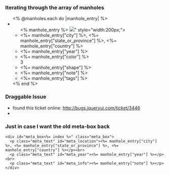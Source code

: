 ### Iterating through the array of manholes
  <ul>
  <% @manholes.each do |manhole_entry| %>
    <li>
      <ul>
      <% manhole_entry %>
        <img src="<%= manhole_entry["img"] %>" style="width:200px;">
        <li><%= manhole_entry["city"] %>, <%= manhole_entry["state_or_province"] %>, <%= manhole_entry["country"] %></li>
        <li><%= manhole_entry["year"] %></li>
        <li><%= manhole_entry["color"] %></li>3
        <li><%= manhole_entry["shape"] %></li>
        <li><%= manhole_entry["note"] %></li>
        <li><%= manhole_entry["tags"] %></li>
      </ul>
    </li>
  <% end %>
  </ul>

### Draggable Issue
- found this ticket online: http://bugs.jqueryui.com/ticket/3446
-

### Just in case I want the old meta-box back
    <div id="meta_box<%= index %>" class="meta_box">
      <p class="meta_text" id="meta_location"><%= manhole_entry["city"] %>, <%= manhole_entry["state_or_province"] %>, <%= manhole_entry["country"] %></p><br>
      <p class="meta_text" id="meta_year"><%= manhole_entry["year"] %></p><br>
      <p class="meta_text" id="meta_info"><%= manhole_entry["note"] %></p>
    </div>
